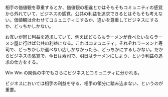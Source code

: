 相手の価値観を尊重するとか、価値観の相違とかはそもそもコミュニティの感覚から外れていて、ビジネスの感覚。公共の利益を追求できるとはそもそも考えない。価値観は合わせてコミュニティにするか、違いを尊重してビジネスにするか、どっちかしかない。

お互いが同じ利益を追求していて、例えばどちらもラーメンが食べたいならラーメン屋に行けば公共の利益になる。これはコミュニティ。それぞれラーメンと寿司で、どっちかしか選べない店しかなかったら、どっちかにするしかない。だからビジネスの感覚で、今日は寿司で、明日はラーメンにしよう、という利益の追求の仕方をする。

Win Win の関係の中でもさらにビジネスとコミュニティに分かれる。

ビジネスにおいては相手の利益を守る、相手の領分に踏み込まない、というのが重要。
